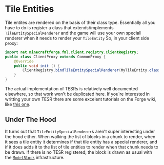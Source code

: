 Tile Entities
=============

Tile entites are rendered on the basis of their class type.
Essentially all you have to do is register a class that extends/implements `TileEntitySpecialRenderer` and the game will use your own speciall renderer when it needs to render your `TileEntity`
So, in your client side proxy:

```java
import net.minecraftforge.fml.client.registry.ClientRegistry;
public class ClientProxy extends CommonProxy {
    @Override
    public void init () {
        ClientRegistry.bindTileEntitySpecialRenderer(MyTileEntity.class, new MyTileEntitySpecialRenderer());
    }
}
```

The actual implementation of TESRs is relatively well documented elsewhere, so that work won't be duplicated here.
If you're interested in writting your own TESR there are some excelent tutorials on the Forge wiki, like [this one](http://www.minecraftforge.net/wiki/Custom_Tile_Entity_Renderer).

Under The Hood
--------------

It turns out that `TileEntitySpecialRenderer`s aren't super interesting under the hood either.
When walking the list of blocks in a chunk to render, when it sees a tile entity it determines if that tile entity has a special renderer, and if it does adds it to the list of tile entities to render when that chunk needs to be drawn.
If there is no TESR registered, the block is drawn as usual with the [`ModelBlock`](modelblock.md) infrastructure.
